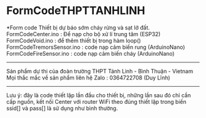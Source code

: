 # FormCodeTHPTTANHLINH
*Form code Thiết bị dự báo sớm cháy rừng và sạt lở đất.
FormCodeCenter.ino : Để nạp cho bộ xử lí trung tâm (ESP32)
FormCodeVoid.ino : để thêm thiết bị trong hàm loop() 
FormCodeTremorsSensor.ino : code nạp cảm biến rung (ArduinoNano)
FormCodeFireSensor.ino : code nạp cảm biến cháy (ArduinoNano)
**********************************************************************
Sản phẩm dự thi của đoàn trường THPT Tánh Linh - Bình Thuận - Vietnam
Mọi thắc mắc về sản phẩm liên hệ Zalo : 0364722708 (Duy Lĩnh)
**********************************************************************
Lưu ý: đây là code thiết lập lần đầu cho thiết bị, những lần sau đó chỉ cần cấp nguồn, kết nối Center với router WiFi 
theo đúng thiết lập trong biến ssid[] và pass[] là sử dụng như bình thường.
